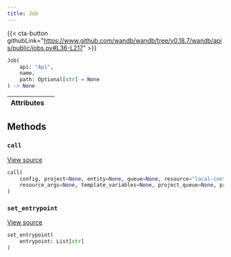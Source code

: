 ```yaml
---
title: Job
---
```


{{< cta-button githubLink="https://www.github.com/wandb/wandb/tree/v0.18.7/wandb/apis/public/jobs.py#L36-L217" >}}

```python
Job(
    api: "Api",
    name,
    path: Optional[str] = None
) -> None
```

| Attributes |  |
| :--- | :--- |

## Methods

### `call`

[View source](https://www.github.com/wandb/wandb/tree/v0.19.1/wandb/apis/public/jobs.py#L167-L211)

```python
call(
    config, project=None, entity=None, queue=None, resource="local-container",
    resource_args=None, template_variables=None, project_queue=None, priority=None
)
```

### `set_entrypoint`

[View source](https://www.github.com/wandb/wandb/tree/v0.19.1/wandb/apis/public/jobs.py#L164-L165)

```python
set_entrypoint(
    entrypoint: List[str]
)
```
